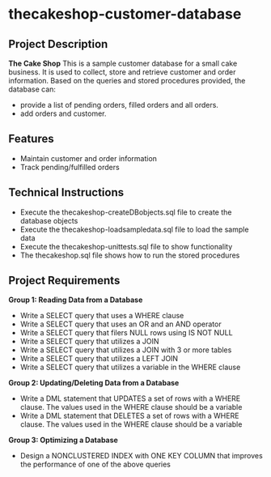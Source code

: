 # thecakeshop-customer-database

## Project Description

**The Cake Shop**
This is a sample customer database for a small cake business.
It is used to collect, store and retrieve customer and order information.
Based on the queries and stored procedures provided, the database can:
- provide a list of pending orders, filled orders and all orders.
- add orders and customer.

## Features
- Maintain customer and order information
- Track pending/fulfilled orders

## Technical Instructions
- Execute the thecakeshop-createDBobjects.sql file to create the database objects
- Execute the thecakeshop-loadsampledata.sql file to load the sample data
- Execute the thecakeshop-unittests.sql file to show functionality
- The thecakeshop.sql file shows how to run the stored procedures

## Project Requirements

**Group 1: Reading Data from a Database**
- Write a SELECT query that uses a WHERE clause
- Write a SELECT query that uses an OR and an AND operator
- Write a SELECT query that filers NULL rows using IS NOT NULL
- Write a SELECT query that utilizes a JOIN
- Write a SELECT query that utilizes a JOIN with 3 or more tables
- Write a SELECT query that utilizes a LEFT JOIN
- Write a SELECT query that utilizes a variable in the WHERE clause

**Group 2: Updating/Deleting Data from a Database**
- Write a DML statement that UPDATES a set of rows with a WHERE clause. The values used in the WHERE clause should be a variable
- Write a DML statement that DELETES a set of rows with a WHERE clause. The values used in the WHERE clause should be a variable

**Group 3: Optimizing a Database**
- Design a NONCLUSTERED INDEX with ONE KEY COLUMN that improves the performance of one of the above queries
